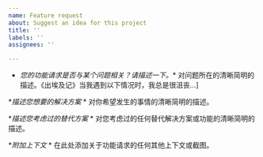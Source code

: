 ```yaml
---
name: Feature request
about: Suggest an idea for this project
title: ''
labels: ''
assignees: ''

---
```


* *您的功能请求是否与某个问题相关？请描述一下。**
对问题所在的清晰简明的描述。《出埃及记》当我遇到以下情况时，我总是很沮丧...]

**描述您想要的解决方案* *
对你希望发生的事情的清晰简明的描述。

**描述您考虑过的替代方案* *
对您考虑过的任何替代解决方案或功能的清晰简明的描述。

**附加上下文* *
在此处添加关于功能请求的任何其他上下文或截图。
